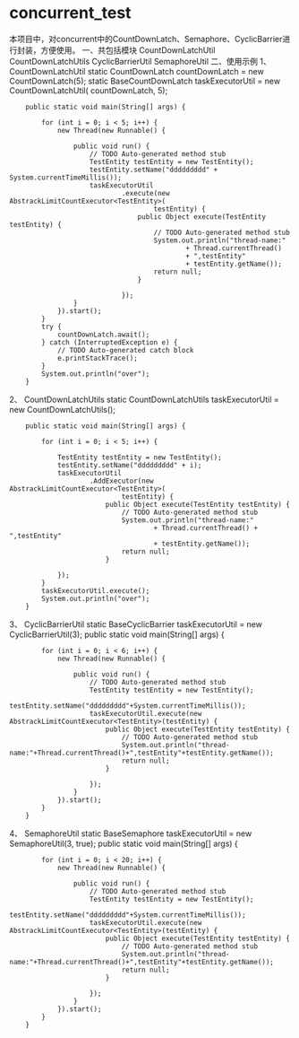 # concurrent_test
本项目中，对concurrent中的CountDownLatch、Semaphore、CyclicBarrier进行封装，方便使用。
一、共包括模块
    CountDownLatchUtil
    CountDownLatchUtils
    CyclicBarrierUtil
    SemaphoreUtil
二、使用示例
  1、  CountDownLatchUtil
        static CountDownLatch countDownLatch = new CountDownLatch(5);
      	static BaseCountDownLatch taskExecutorUtil = new CountDownLatchUtil(
      			countDownLatch, 5);
      
      	public static void main(String[] args) {
      
      		for (int i = 0; i < 5; i++) {
      			new Thread(new Runnable() {
      
      				public void run() {
      					// TODO Auto-generated method stub
      					TestEntity testEntity = new TestEntity();
      					testEntity.setName("ddddddddd" + System.currentTimeMillis());
      					taskExecutorUtil
      							.execute(new AbstrackLimitCountExecutor<TestEntity>(
      									testEntity) {
      								public Object execute(TestEntity testEntity) {
      									// TODO Auto-generated method stub
      									System.out.println("thread-name:"
      											+ Thread.currentThread()
      											+ ",testEntity"
      											+ testEntity.getName());
      									return null;
      								}
      
      							});
      				}
      			}).start();
      		}
      		try {
      			countDownLatch.await();
      		} catch (InterruptedException e) {
      			// TODO Auto-generated catch block
      			e.printStackTrace();
      		}
      		System.out.println("over");
      	}
  2、  CountDownLatchUtils
        static CountDownLatchUtils taskExecutorUtil = new CountDownLatchUtils();
      
      	public static void main(String[] args) {
      
      		for (int i = 0; i < 5; i++) {
      
      			TestEntity testEntity = new TestEntity();
      			testEntity.setName("ddddddddd" + i);
      			taskExecutorUtil
      					.AddExecutor(new AbstrackLimitCountExecutor<TestEntity>(
      							testEntity) {
      						public Object execute(TestEntity testEntity) {
      							// TODO Auto-generated method stub
      							System.out.println("thread-name:"
      									+ Thread.currentThread() + ",testEntity"
      									+ testEntity.getName());
      							return null;
      						}
      
      			});
      		}
      		taskExecutorUtil.execute();
      		System.out.println("over");
      	}
  3、  CyclicBarrierUtil
        static BaseCyclicBarrier taskExecutorUtil = new CyclicBarrierUtil(3);
      	public static void main(String[] args) {
      		
      		for (int i = 0; i < 6; i++) {
      			new Thread(new Runnable() {
      				
      				public void run() {
      					// TODO Auto-generated method stub
      					TestEntity testEntity = new TestEntity();
      					testEntity.setName("ddddddddd"+System.currentTimeMillis());
      					taskExecutorUtil.execute(new AbstrackLimitCountExecutor<TestEntity>(testEntity) {
      						public Object execute(TestEntity testEntity) {
      							// TODO Auto-generated method stub
      							System.out.println("thread-name:"+Thread.currentThread()+",testEntity"+testEntity.getName());
      							return null;
      						}
      						
      					});
      				}
      			}).start();
      		}
      	}
  4、  SemaphoreUtil
        static BaseSemaphore taskExecutorUtil = new SemaphoreUtil<TestEntity>(3, true);
      	public static void main(String[] args) {
      		
      		for (int i = 0; i < 20; i++) {
      			new Thread(new Runnable() {
      				
      				public void run() {
      					// TODO Auto-generated method stub
      					TestEntity testEntity = new TestEntity();
      					testEntity.setName("ddddddddd"+System.currentTimeMillis());
      					taskExecutorUtil.execute(new AbstrackLimitCountExecutor<TestEntity>(testEntity) {
      						public Object execute(TestEntity testEntity) {
      							// TODO Auto-generated method stub
      							System.out.println("thread-name:"+Thread.currentThread()+",testEntity"+testEntity.getName());
      							return null;
      						}
      						
      					});
      				}
      			}).start();
      		}
      	}
